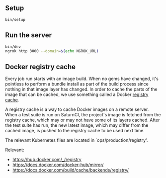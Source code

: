 ## Setup

```bash
bin/setup
```

## Run the server

```bash
bin/dev
ngrok http 3000 --domain=$(echo NGROK_URL)
```

## Docker registry cache

Every job run starts with an image build.
When no gems have changed, it's pointless to perform a bundle install as part of the build process since nothing in that image layer has changed.
In order to cache the parts of the image that can be cached, we use something called a Docker [registry cache](https://docs.docker.com/build/cache/backends/registry/).

A registry cache is a way to cache Docker images on a remote server.
When a test suite is run on SaturnCI, the project's image is fetched from the registry cache,
which may or may not have some of its layers cached.
After the test suite has run, the new latest image, which may differ from the cached image, is pushed to the registry cache to be used next time.

The relevant Kubernetes files are located in `ops/production/registry'.

Relevant:
- https://hub.docker.com/_/registry
- https://docs.docker.com/docker-hub/mirror/
- https://docs.docker.com/build/cache/backends/registry/
